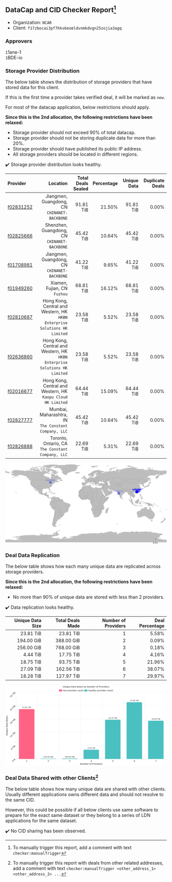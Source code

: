 ## DataCap and CID Checker Report[^1]
 - Organization: `NCAR`
 - Client: `f17zbocai3pf7hks6eomldvnmkdvgn25zojia3agq`
### Approvers
`1`1ane-1<br/>`1`BDE-io


### Storage Provider Distribution
The below table shows the distribution of storage providers that have stored data for this client.

If this is the first time a provider takes verified deal, it will be marked as `new`.

For most of the datacap application, below restrictions should apply.

**Since this is the 2nd allocation, the following restrictions have been relaxed:**
 - Storage provider should not exceed 90% of total datacap.
 - Storage provider should not be storing duplicate data for more than 20%.
 - Storage provider should have published its public IP address.
 - All storage providers should be located in different regions.

✔️ Storage provider distribution looks healthy.

| Provider                                              |                                                                      Location | Total Deals Sealed | Percentage | Unique Data | Duplicate Deals |
| :---------------------------------------------------- | ----------------------------------------------------------------------------: | -----------------: | ---------: | ----------: | --------------: |
| [f02831252](https://filfox.info/en/address/f02831252) |                               Jiangmen, Guangdong, CN<br/>`CHINANET-BACKBONE` |          91.81 TiB |     21.50% |   91.81 TiB |           0.00% |
| [f02825666](https://filfox.info/en/address/f02825666) |                               Shenzhen, Guangdong, CN<br/>`CHINANET-BACKBONE` |          45.42 TiB |     10.64% |   45.42 TiB |           0.00% |
| [f01708981](https://filfox.info/en/address/f01708981) |                               Jiangmen, Guangdong, CN<br/>`CHINANET-BACKBONE` |          41.22 TiB |      9.65% |   41.22 TiB |           0.00% |
| [f01949260](https://filfox.info/en/address/f01949260) |                                               Xiamen, Fujian, CN<br/>`Fuzhou` |          68.81 TiB |     16.12% |   68.81 TiB |           0.00% |
| [f02810687](https://filfox.info/en/address/f02810687) | Hong Kong, Central and Western, HK<br/>`HKBN Enterprise Solutions HK Limited` |          23.58 TiB |      5.52% |   23.58 TiB |           0.00% |
| [f02636860](https://filfox.info/en/address/f02636860) | Hong Kong, Central and Western, HK<br/>`HKBN Enterprise Solutions HK Limited` |          23.58 TiB |      5.52% |   23.58 TiB |           0.00% |
| [f02016677](https://filfox.info/en/address/f02016677) |               Hong Kong, Central and Western, HK<br/>`Kaopu Cloud HK Limited` |          64.44 TiB |     15.09% |   64.44 TiB |           0.00% |
| [f02827777](https://filfox.info/en/address/f02827777) |                       Mumbai, Maharashtra, IN<br/>`The Constant Company, LLC` |          45.42 TiB |     10.64% |   45.42 TiB |           0.00% |
| [f02826888](https://filfox.info/en/address/f02826888) |                          Toronto, Ontario, CA<br/>`The Constant Company, LLC` |          22.69 TiB |      5.31% |   22.69 TiB |           0.00% |

<img src="https://raw.githubusercontent.com/data-preservation-programs/filplus-checker-assets/main/filecoin-project/filecoin-plus-large-datasets/issues/2119/1699928995600.png"/>

### Deal Data Replication
The below table shows how each many unique data are replicated across storage providers.


**Since this is the 2nd allocation, the following restrictions have been relaxed:**
- No more than 90% of unique data are stored with less than 2 providers.

✔️ Data replication looks healthy.

| Unique Data Size | Total Deals Made | Number of Providers | Deal Percentage |
| ---------------: | ---------------: | ------------------: | --------------: |
|        23.81 TiB |        23.81 TiB |                   1 |           5.58% |
|       194.00 GiB |       388.00 GiB |                   2 |           0.09% |
|       256.00 GiB |       768.00 GiB |                   3 |           0.18% |
|         4.44 TiB |        17.75 TiB |                   4 |           4.16% |
|        18.75 TiB |        93.75 TiB |                   5 |          21.96% |
|        27.09 TiB |       162.56 TiB |                   6 |          38.07% |
|        18.28 TiB |       127.97 TiB |                   7 |          29.97% |

<img src="https://raw.githubusercontent.com/data-preservation-programs/filplus-checker-assets/main/filecoin-project/filecoin-plus-large-datasets/issues/2119/1699928996565.png"/>

### Deal Data Shared with other Clients[^3]
The below table shows how many unique data are shared with other clients.
Usually different applications owns different data and should not resolve to the same CID.

However, this could be possible if all below clients use same software to prepare for the exact same dataset or they belong to a series of LDN applications for the same dataset.

✔️ No CID sharing has been observed.

[^1]: To manually trigger this report, add a comment with text `checker:manualTrigger`

[^2]: Deals from those addresses are combined into this report as they are specified with `checker:manualTrigger`

[^3]: To manually trigger this report with deals from other related addresses, add a comment with text `checker:manualTrigger <other_address_1> <other_address_2> ...`
